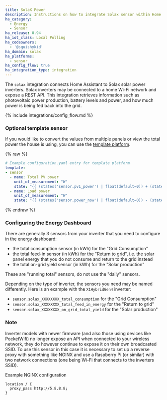 ```yaml
---
title: SolaX Power
description: Instructions on how to integrate Solax sensor within Home Assistant.
ha_category:
  - Energy
  - Sensor
ha_release: 0.94
ha_iot_class: Local Polling
ha_codeowners:
  - '@squishykid'
ha_domain: solax
ha_platforms:
  - sensor
ha_config_flow: true
ha_integration_type: integration
---
```


The `solax` integration connects Home Assistant to Solax solar power inverters. Solax inverters may be connected to a home Wi-Fi network and expose a REST API. This integration retrieves information such as photovoltaic power production, battery levels and power, and how much power is being fed back into the grid.

{% include integrations/config_flow.md %}

### Optional template sensor

If you would like to convert the values from multiple panels or view the total power the house is using, you can use the [template platform](/integrations/template).

{% raw %}

```yaml
# Example configuration.yaml entry for template platform
template:
- sensor
  - name: Total PV power
    unit_of_measurement: "W"
    state: "{{ (states('sensor.pv1_power') | float(default=0)) + (states('sensor.pv2_power') | float(default=0)) }}"
  - name: Load power
    unit_of_measurement: "W"
    state: "{{ (states('sensor.power_now') | float(default=0)) - (states('sensor.exported_power') | float(default=0)) }}"
```

{% endraw %}

### Configuring the Energy Dashboard

There are generally 3 sensors from your inverter that you need to configure in the energy dashboard:

- the total consumption sensor (in kWh) for the "Grid Consumption"
- the total feed-in sensor (in kWh) for the "Return to grid", i.e. the solar panel energy that you do not consume and return to the grid instead
- the total on-grid yield sensor (in kWh) for the "Solar production"

These are "running total" sensors, do not use the "daily" sensors.

Depending on the type of inverter, the sensors you need may be named differently. Here is an example with the `X1HybridGen4` inverter:

- `sensor.solax_XXXXXXXX_total_consumption` for the "Grid Consumption"
- `sensor.solax_XXXXXXXX_total_feed_in_energy` for the "Return to grid"
- `sensor.solax_XXXXXXXX_on_grid_total_yield` for the "Solar production"

### Note

Inverter models with newer firmware (and also those using devices like PocketWifi) no longer expose an API when connected to your wireless network, they do however continue to expose it on their own broadcasted SSID. To use this sensor in this case it is necessary to set up a reverse proxy with something like NGINX and use a Raspberry Pi (or similar) with two network connections (one being Wi-Fi that connects to the inverters SSID).


Example NGINX configuration

```text
location / {
  proxy_pass http://5.8.8.8;
}
```
